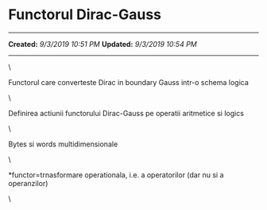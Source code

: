 Functorul Dirac-Gauss
=====================

  -------------- ---------------------
  **Created:**   *9/3/2019 10:51 PM*
  **Updated:**   *9/3/2019 10:54 PM*
  -------------- ---------------------

\

Functorul care converteste Dirac in boundary Gauss intr-o schema logica

\

Definirea actiunii functorului Dirac-Gauss pe operatii aritmetice si
logics

\

Bytes si words multidimensionale

\

\*functor=trnasformare operationala, i.e. a operatorilor (dar nu si a
operanzilor)

\

 
